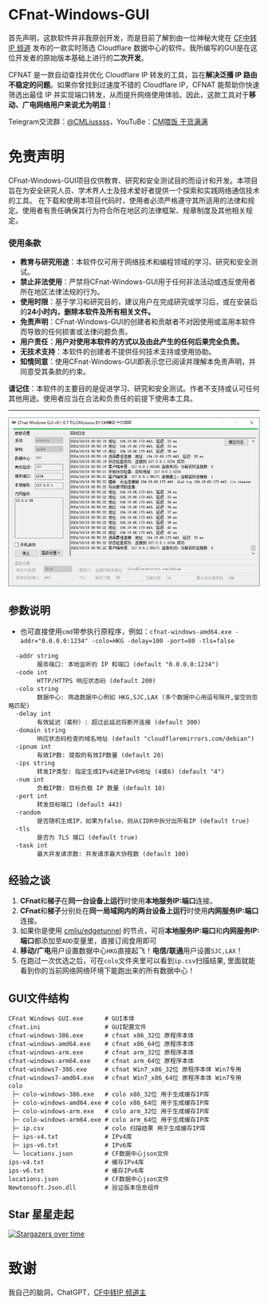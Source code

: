 # CFnat-Windows-GUI
首先声明，这款软件并非我原创开发，而是目前了解到由一位神秘大佬在 [CF中转IP 频道](https://t.me/CF_NAT/38840) 发布的一款实时筛选 Cloudflare 数据中心的软件。我所编写的GUI是在这位开发者的原始版本基础上进行的**二次开发**。

CFNAT 是一款自动查找并优化 Cloudflare IP 转发的工具，旨在**解决泛播 IP 路由不稳定的问题**。如果你曾找到过速度不错的 Cloudflare IP，CFNAT 能帮助你快速筛选出最佳 IP 并实现端口转发，从而提升网络使用体验。因此，这款工具对于**移动、广电网络用户来说尤为明显**！

Telegram交流群：[@CMLiussss](https://t.me/CMLiussss)，YouTuBe：[CM喂饭 干货满满](https://www.youtube.com/@CMLiussss)

# 免责声明
CFnat-Windows-GUI项目仅供教育、研究和安全测试目的而设计和开发。本项目旨在为安全研究人员、学术界人士及技术爱好者提供一个探索和实践网络通信技术的工具。
在下载和使用本项目代码时，使用者必须严格遵守其所适用的法律和规定。使用者有责任确保其行为符合所在地区的法律框架、规章制度及其他相关规定。

### 使用条款

- **教育与研究用途**：本软件仅可用于网络技术和编程领域的学习、研究和安全测试。
- **禁止非法使用**：严禁将CFnat-Windows-GUI用于任何非法活动或违反使用者所在地区法律法规的行为。
- **使用时限**：基于学习和研究目的，建议用户在完成研究或学习后，或在安装后的**24小时内，删除本软件及所有相关文件。**
- **免责声明**：CFnat-Windows-GUI的创建者和贡献者不对因使用或滥用本软件而导致的任何损害或法律问题负责。
- **用户责任**：**用户对使用本软件的方式以及由此产生的任何后果完全负责。**
- **无技术支持**：本软件的创建者不提供任何技术支持或使用协助。
- **知情同意**：使用CFnat-Windows-GUI即表示您已阅读并理解本免责声明，并同意受其条款的约束。

**请记住**：本软件的主要目的是促进学习、研究和安全测试。作者不支持或认可任何其他用途。使用者应当在合法和负责任的前提下使用本工具。

---

![GUI](./gui.png)

## 参数说明
- 也可直接使用`cmd`带参执行原程序，例如：`cfnat-windows-amd64.exe -addr="0.0.0.0:1234" -colo=HKG -delay=100 -port=80 -tls=false`
```
  -addr string
        服务端口: 本地监听的 IP 和端口 (default "0.0.0.0:1234")
  -code int
        HTTP/HTTPS 响应状态码 (default 200)
  -colo string
        数据中心: 筛选数据中心例如 HKG,SJC,LAX (多个数据中心用逗号隔开,留空则忽略匹配)
  -delay int
        有效延迟（毫秒）: 超过此延迟将断开连接 (default 300)
  -domain string
        响应状态码检查的域名地址 (default "cloudflaremirrors.com/debian")
  -ipnum int
        有效IP数: 提取的有效IP数量 (default 20)
  -ips string
        转发IP类型: 指定生成IPv4还是IPv6地址 (4或6) (default "4")
  -num int
        负载IP数: 目标负载 IP 数量 (default 10)
  -port int
        转发目标端口 (default 443)
  -random
        是否随机生成IP，如果为false，则从CIDR中拆分出所有IP (default true)
  -tls
        是否为 TLS 端口 (default true)
  -task int
        最大并发请求数: 并发请求最大协程数 (default 100)
```

## 经验之谈
1. **CFnat**和**梯子**在**同一台设备上运行**时使用**本地服务IP:端口**连接。
2. **CFnat**和**梯子**分别处在**同一局域网内的两台设备上运行**时使用**内网服务IP:端口**连接。
3. 如果你是使用 [cmliu/edgetunnel](https://github.com/cmliu/edgetunnel) 的节点，可将**本地服务IP:端口**和**内网服务IP:端口**都添加至`ADD`变量里，直接订阅食用即可
4. **移动/广电**用户设置数据中心`HKG`直接起飞！**电信/联通**用户设置`SJC,LAX`！
5. 在跑过一次优选之后，可在`colo`文件夹里可以看到`ip.csv`扫描结果, 里面就能看到你的当前网络网络环境下能跑出来的所有数据中心！

## GUI文件结构
```shell
CFnat Windows GUI.exe      # GUI本体
cfnat.ini                  # GUI配置文件
cfnat-windows-386.exe      # cfnat x86_32位 原程序本体
cfnat-windows-amd64.exe    # cfnat x86_64位 原程序本体
cfnat-windows-arm.exe      # cfnat arm_32位 原程序本体
cfnat-windows-arm64.exe    # cfnat arm_64位 原程序本体
cfnat-windows7-386.exe     # cfnat Win7_x86_32位 原程序本体 Win7专用
cfnat-windows7-amd64.exe   # cfnat Win7_x86_64位 原程序本体 Win7专用
colo
 ├─ colo-windows-386.exe   # colo x86_32位 用于生成缓存IP库
 ├─ colo-windows-amd64.exe # colo x86_64位 用于生成缓存IP库
 ├─ colo-windows-arm.exe   # colo arm_32位 用于生成缓存IP库
 ├─ colo-windows-arm64.exe # colo arm_64位 用于生成缓存IP库
 ├─ ip.csv                 # colo 扫描结果 用于生成缓存IP库
 ├─ ips-v4.txt             # IPv4库
 ├─ ips-v6.txt             # IPv6库
 └─ locations.json         # CF数据中心json文件
ips-v4.txt                 # 缓存IPv4库
ips-v6.txt                 # 缓存IPv6库
locations.json             # CF数据中心json文件
Newtonsoft.Json.dll        # 验证版本信息组件
```

## Star 星星走起
[![Stargazers over time](https://starchart.cc/cmliu/CFnat-Windows-GUI.svg?variant=adaptive)](https://starchart.cc/cmliu/CFnat-Windows-GUI)

# 致谢
我自己的脑洞，ChatGPT，[CF中转IP 频道主](https://t.me/CF_NAT/38840)

